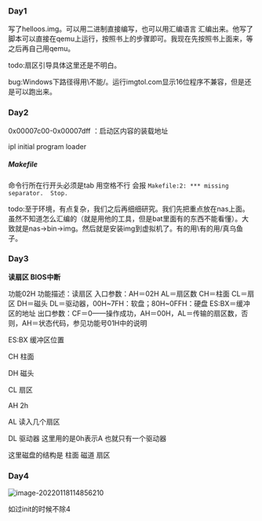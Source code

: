 ### Day1

写了helloos.img。可以用二进制直接编写，也可以用汇编语言 汇编出来。他写了脚本可以直接在qemu上运行，按照书上的步骤即可。我现在先按照书上面来，等之后再自己用qemu。

todo:扇区引导具体这里还是不明白。

bug:Windows下路径得用\不能/。运行imgtol.com显示16位程序不兼容，但是还是可以跑出来。



### Day2

0x00007c00-0x00007dff ：启动区内容的装载地址

ipl  initial program loader



##### Makefile

命令行所在行开头必须是tab 用空格不行 会报 `Makefile:2: *** missing separator.  Stop.`



todo:至于环境，有点复杂，我们之后再细细研究。我们先把重点放在nas上面。虽然不知道怎么汇编的（就是用他的工具，但是bat里面有的东西不能看懂）。大致就是nas->bin->img。然后就是安装img到虚拟机了。有的用\有的用/真乌鱼子。



### Day3

**读扇区 BIOS中断**

功能02H
功能描述：读扇区
入口参数：AH＝02H
AL＝扇区数
CH＝柱面
CL＝扇区
DH＝磁头
DL＝驱动器，00H~7FH：软盘；80H~0FFH：硬盘
ES:BX＝缓冲区的地址
出口参数：CF＝0——操作成功，AH＝00H，AL＝传输的扇区数，否则，AH＝状态代码，参见功能号01H中的说明



ES:BX 缓冲区位置

CH 柱面

DH 磁头

CL 扇区

AH 2h

AL 读入几个扇区

DL 驱动器 这里用的是0h表示A 也就只有一个驱动器



这里磁盘的结构是 柱面 磁道 扇区



### Day4

![image-20220118114856210](C:\Users\梁子超\AppData\Roaming\Typora\typora-user-images\image-20220118114856210.png)

如过init的时候不除4